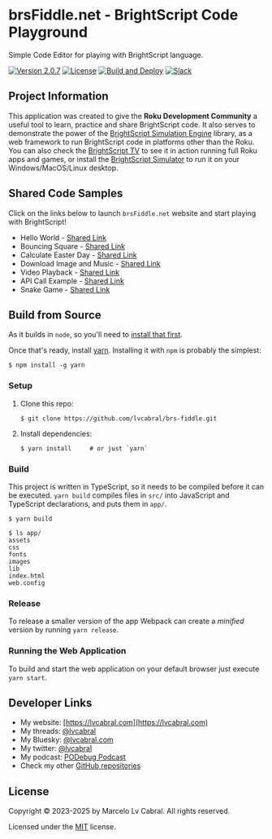 # brsFiddle.net - BrightScript Code Playground

Simple Code Editor for playing with BrightScript language.

[![Version 2.0.7](https://img.shields.io/badge/Version-2.0.7-blue.svg?logo=github)](https://github.com/lvcabral/brs-fiddle/releases/tag/v2.0.7)
[![License](https://img.shields.io/github/license/lvcabral/brs-fiddle?logo=github)](./LICENSE)
[![Build and Deploy](https://github.com/lvcabral/brs-fiddle/actions/workflows/build-github.yml/badge.svg)](https://github.com/lvcabral/brs-fiddle/actions/workflows/build-github.yml)
[![Slack](https://img.shields.io/badge/Slack-RokuCommunity-4A154B?logo=slack)](https://join.slack.com/t/rokudevelopers/shared_invite/zt-4vw7rg6v-NH46oY7hTktpRIBM_zGvwA)

## Project Information

This application was created to give the **Roku Development Community** a useful tool to learn, practice and share BrightScript code. It also serves to demonstrate the power of the [BrightScript Simulation Engine](https://github.com/lvcabral/brs-engine) library, as a web framework to run BrightScript code in platforms other than the Roku. You can also check the [BrightScript TV](https://lvcabral.com/brs) to see it in action running full Roku apps and games, or install the [BrightScript Simulator](https://github.com/lvcabral/brs-desktop/releases) to run it on your Windows/MacOS/Linux desktop.

## Shared Code Samples

Click on the links below to launch `brsFiddle.net` website and start playing with BrightScript!

- Hello World - [Shared Link](https://brsfiddle.net?code=XQAAAAL1AQAAAAAAAABJKoLnIqZU8B3-6dP2NsOmYLl2BuS_zvKqVwuCb900INmQka2JaG6109nguctrC4j5eeejusZdPZeqN7ODPGAHtZa3CitoUr0Lzf0CNfBMe_fKYxZVbBd3SFCx2pochQ8vXiLaMlX28Cc1xvIyR03lxJtEM3BO0wVuiOYr28HsPq0Yh-7QOe8y1A-TeWsDOMOEQO0YDxB86jAP7EXurCri8pscM-e70RBruCRmIlFupFBKRsE2GneP6qIr0cz0r69DJ9xuBnscqSBt8CvQFz5haqlrzi9T-BRs4qM1qQid4peKgfvF6s9QEy9nHMwtR_YJMI-5PBvHmU0E4knAAMoNG-Sy1UydLH0sb8RiwTn9IajExgUnwz89MTn5AWfJx2KPUY5QPhpAyFDZnR1H_-j54Fw)
- Bouncing Square - [Shared Link](https://brsfiddle.net?code=XQAAAAJLCgAAAAAAAABJKobnoc8U-fMC7Yn0OmySA8M8XeYQjA-xlBhDmgkQqkyZorrnH8Z2n9OanRbQbS6T-zM3qPN3QH8Fzgr6UPhr5Cbo3rvloawPAr6qehd0XS8TPatky3-TLgFN_hIhDiNkxNg8livrXExKPdBlI1StdF_-qAzOZT6wC1xPKIJj2Sq8hKcRoNJYYH0Bc7y3vXJ1DTvcu9rAqps0k11Aj4tW_J_zSAHhhHD-zHJJTz1lYapWSGrBQHbhn5SMHQViWFzHfVMyo1Pxz8LUAjiUUHgtkOGpX14MRpCMTM85PbPhb8-KbGtaD4y6zaZgy7Q4zS8vtTxZ9QGHO1gsyGNWb01plO7Lk61lg9c6jOrKT4lJtn7mQme28XpLj5TQrGUbXGdw5lKu7TamErtcuypOxuBSMXVi9i_Ti874POAyL47IK7O5ZaBhBO1p5L2A6iQr6j1qzdmfd8N_9ZumCfxhd9XPg69t8sihYQVvI2vORW5vW_vxKQaDPlkjPyTdQtA903T2ZDiyKVXPpfElWsIntZqXdfg9aY0iXeyCV89LXf69WTkge8D4_dOPH8-ia5myHAXNyxi54k9qKwnkgpCDXTpTRdWB8AO_HuDn6AG5mddseP0uuDjZjbcYpwJRBBC5KJ4ocj8rH_bi5ZLCzRa9ryVdyrHwrDOpdwPRiUWsT7Cr9VEUuSPRctUp1amgHbIJKhLTTohiq3TvRAlItkP98bQhC5M_yTMnIyVjZsLrQWb5Q9MAa2VdwByE-pf4b3OF-SeGw5j-K7TOebCGz0yRNnF6zMHgUMPVYhRi9zNU5Mw_avQ0dCXMxtv9oU2_uKzkB0RCOMM6qJGSnTa4a6B0w8D_LbgLUNdbjVlAZCLpOPBl2DhR4VsV0R2zWlA5jqamY7wSeZb-CSsOdRJv30dXmt3bOKc__nYH8rYRcMlAZb4sT4aesdDh5Yx5bsWEGBjWV2Ojp34muGPJbVlkbhWOw0p0aip4dJ-jL9HfaO8zG_blhNCMsANapZ0VonnO1JaDR7cxeQeUDDpcskFPIu2DlIhLzQnGVFRRXUvU8UK97RQ0np_NQ8SUjcAoiMUNlA0HKjK3d06BKaALQwDwPGpCa1I2CksgPBrCt9f1H7csg_qmE-Bx79R0rehOLmorl_iiROXh0riaYyQlXnGwRR8K9lZJ-NU5iq6zaol5GjfdB5JRhWmzqVWFlOw9cvgI9KcWoCD5j5R1zINYsJVeMdQwLYc-LdEBfziGqS6HAyB-2fZoN_8u9gPwdI-kaKx8SCMHyiPOIhX1xk6DlY85qrLxL0LQJKf--0bS)
- Calculate Easter Day - [Shared Link](https://brsfiddle.net?code=XQAAAAL2AwAAAAAAAABJKoUDU-eVDQnCIwGjL4bXrsOaRoDR7xUg7l7ATcAP2V7HvXEvU9p3zuMqYelSIckyYmoqSzPiR_yIJT_knVClROMTQ8ImmKudAnIwKv8WYKGGonwzgVUmLT0867k3otq0ZPQoV5mwSO1oRHzkHjvNCtuBfDH5wrogZOua4KltHWcJnxjl0B9yg82onvoaeBER6jlz1JgQoTBNQl7ZhTg01AoX450nozCe3nyd0BBXDG2it0PHgOg1UILanj2fdpsXuTi8BM14Vj9mmKhiaSk614HkwdEuWIhooOB_d9wRox3XJg21lF7OXupqgZBzZh3hAQa8MUqzSmpVX4dWe9FHkscztF0jbIc7gwmoUyOubjzcRA_3rZuM1AkQr4W4PMq_J63oF4el0DxVbFEbXK5h8stU078VCa_b9Ydi0OMsUY5I_o74zSN9SPD2pmojZTs6Fyh8Eo1vSsd3F_abdPvrOnxkKH1yCt59zo5zpVN144ihVYtaVE8MTZQc66is7A0GXfCNt7Ud592YNxSujFrQST2srrBxR6psz9xPdYhQBQd_ZzkK1J7ctVqHzfBM2tQNkn1Gp2-zBlaLjo1dlJ9Hj3zpcGK6N1VcUF7ptImWf0n2QvcTvo45Ml04CLN7WyNnyMPMBZkIEJAb3dyFwMVQNssvtncDGuAtsf2yxt4O9tjbAehdO-KOw9NXPKXiGQ1mUS7_PoudiVgThfqSrk20LX2fpdJ0Bc3QmeEhWzzOqrcri_-4fOLE)
- Download Image and Music - [Shared Link](https://brsfiddle.net?code=XQAAAAIUCAAAAAAAAABJKoZks356PC5-IHrZfmGQ8eGIRvcmRs_p9r7aWybLJpMGt46qR_IitMkZgQOXSyUs6_t0d7NTwY26Vgtj-dPE5mUbwQMm-Am79XVMWJWHCFwsyYQ_Y3oqnHZBqAy9G5L5zBSOmhdOHDguluGUeWhu91d8EV6G4yVQtwYLpXxh17E07NYq8TjVusNvH92pf7eswzArTWNpoCbcN9qaMx45oHd7-P_58Bos9UusQjcVrsVmrldmykRnnou3FbayGcOgbpDUpxAgRn0848H3dWPND9xR71ivk_POMSQ4YjJ5ai-lia9yWik0WLLTNF-EmmdR54CEzcs21UVPq3FbrDVbKciu-my1xp8BWX7bYSbyK5IVEN_quzDdTw8jJ5xqIzCrLW24bbMFqfmlJoMUD6G0vx1l2Au1s6wFxPjOzyMsaDBDkZUDoML1prySkMX-2jaCAuF85xBwP54gyXtnWwWcLhT0x0nW2OsPy3myCwXJOcHLZ6menBBJ6UPu9NT6kTYx_8MQCSgaJm70UXRyjHBn42jZJo5TVbAVNsUwyzOngSd1FTiddLbOi6ozqqfowI0CgjGvd_TePqrhqbxXIaNkOAJoVUwNoISK1MYVgtJ5-CH-8cB2yQ6jrH0eex2jNgANmt4Z7Krnijd45RW-LXhFywIXvPUH-0jiXkmPehZITcTRp6tNKhxflYRIhwTECgHXReAXjujefKhWrBFufYrBiSLnp_Pa_7207v65uGdTUhNgtbkBQPUR1oDqpt9cJuQVVh-BYsS6wQtyO4QGvq0lG4UXv-U1A5tRbVgVv5QOpP2Ei3e7chwI4li2UrCAbozYxSXFDiWpdyeAsF6Qm64AdGQRFVBbkwajYIiWMQ9M643HMJ0x7brpql8RsPju6aVFOtP7boGtE0x9Y2FDwZ6Db7V9Mptr6iKJikz75jl4puc74V3cMHIFVYys4a4hVvDehJQwl9k3ZFPYdgwyZZOJngvnk8PVmJ58zprzKppFZKpJNPIFF5D5aRxvZhtZD-4uFlvZHeNMciht7r9trgbeg9HlN3HrO01MY_Hx6Vctyb4dKSU-rLY6-c3LZ4svWRl_99B2rhZy2gspSCr7Rsl90hB9LuY-SKN0P-N9NHKeV2oN5py9G_mrI9lgaz-YG2DroUIHSeylM1-3RATubtAedQNC8JaCKHYvIlVfhh8hrf_0rKGK)
- Video Playback - [Shared Link](https://brsfiddle.net?code=XQAAAAKFCwAAAAAAAABJKoMEctQVA_KNxcJsyZIw6RPoDjQ_MdNwTPGE_XLvjlB9B-6gIuLmF4Td3l3-Kt6fIvIMdTjOlDst0D9jr9X9yNGWY2H7eS9y6gtiOnrdnqT45_QxjMYFkNUnf26bowFWckmvgv13e45EbPiZE4wlfcZ33khTunkjAoBnh5NM-W52tuNnUfzqVGSQ7H5TcZZS0E2yr_IrNV6SCSX-Ia_xxQyYSAHCDcQWgGWQVkViwBZIEzlPxmAkII1Cw9_oQczW6x2E9ZmFK8B5MZY4AA4SNYWjgjDS4wV9wuzJ-ROWmKGpOZYX6C4oiF2RtT9vV3o2INsZDDkkX8jisRELhyZWYNTB-bVQ6vJFfiAyj5US4LnU83HvlwrwTckDIw82RwC6xNsYXbVXEjssqzapSIcvOJ4An6OtS9LMwLo6NDoEzbVn9ragRlGJrzEhcdj42q1CAA_TraFyfMrAQDZPBgUUEO2QFJkTt4qCqHOYhuccy9C3fAC1CPWY0r2S2REuuMLsr1SLf7bjpVRkbp8QHgOylIx26xBzF8BIrgLpGr06eUntrN39wZ459MKkXDOzMTQ2ZVCsix-4EzAMr5wQdv1xIV40iE6CHCws1r-wVrMYqmjr9CrcQHQDcp0LjW7PSySzcNdFV6kTxQui_IIrposuHA5uK2h2X6YpOxZ3nt7iNaJDnWzkRAc5oxYl7mmFZq3qtOIllvMUAij2OWgXrsQHW1-Dn_xpj1eUqaIFnju6E3IgTawMiNkhPd1UoAkOv4zTi5Hp6Lxi3OKWUuzIskv8LIN9or2lTGTvN2ZoH3_AgDRGi2vyxaddOYwQ2MI2v-jS00oP4jhroFbvfLwS0jFRDdREwZ-5D-aV_cLQaT2d8jCHO-dXFjsP7_9ueXAaF2zxlydeoAMrvAyPzhjhAmIzhHr4zLp4lofOPF_uh7Gr7mOM-tVIpuq5vD3UVqHrIyV2NEBHqQU3blvg1ij74M0iBZptn33jJWizOzhEj_eOnRGTAGAL_c1BWGHAgb3iA0umkHxPtyYH71EwlGn8cBzwuenpKKy7KqFZdDGfHyauSykJpOTpy7iD0gHXRyd60IJFtHIMekbAPP04XXd5MC23znTJ6uQklDVdJI_RmruWConV9sMGhjlDYRZvRf6_hSTz7qZaXbQldJwhd7wnsEKt1fpgbmyqC8y9q4cBjzex2g1MSViyJFILDLgKvmwIgFKSb1HZE0qu0dJ2erjsPeVS5sDy-K5SOjVW54Ual6ThT5vY4-DMV8HX_MYE2TEhEYBm7t1ef2hZ-NZ6sQK5GMmInD__zFrHQA)
- API Call Example - [Shared Link](https://brsfiddle.net?code=XQAAAAKDEAAAAAAAAABJKotFIyJTtYn-qlq_R7JJF5alJytQ-ukFasPfytMYIZwnWfTlg9zXrp5bJJXqfYTKfzTV47CRJDpi3IcBcVXiHNSMn59_J7Qhs7_oXHNpJn-txA-iu3s-jGt5ear9zuwGQkCafWzHJg-q_pGp-kDavfBiSjDJJvwVeOsi_H9PW0Bhxoywsc9eABYR9Gw7re5gGWQDnwbigwhWCwnEQ-3BE6550fjnLdGODDiPY5pNZdOTPd01CLJnquhAdDZy8MgPc-jqAkO0VARvVr5Kysy7qSygtw_V_mNFs5gMw7qXbWu0tTao9ePNZZH78dgFAQSKnqZoq7_S3lUtux3c2bkMbpzT2if20fJ420fVVuT5gAwBOVGbDLvn7jtx0W7sUs6ovhSgI_0qBgwViCLjy-QuZ_Ca5QFkfRXLxWhOv9kE4AWLruPpdT5u9qFmzruBqzF_Tl8KcWHaT5lqFyqumCUoZgpADWuOsbXp_4dkKHpab1ZTFLQ3S0-DzrLz0A8QFYmUCdC4omGp63s80wbG9ei3WqDOqy-2sEkJAJYwcTXe12QPrDpHrf6Ov8pLbWwzDCr5gBqigE2PF7ISXQYr6iZfyhoHHgXS2vMO1BHHHNXV2kwrUmHzGSz2xOHfLDXb_pApUAtBCWcujidCf1UyDcyfItdcxfIkV0iQEUw9mAOXvtQGh0NSEvc8EcW6kT8EJvCDA9BXHnxCaD-cpvbR60bGvWW4XGO90TN32nHDFdbbYAXnlsi9tWgLtYbKdcX6q1VtfKV9raIU-VYAUXczq0w2Y_CKNknBAvmtufo2g7rBH9Wa5K1L91W4sdZ5ZMG0IsJkW4nX44HVzDo-rfcQqPG2-8yR78T29EVx26qVAqbi2lRxhPdGlDZR3du6lg0wBGbKB2-KRXPdShgN8CoTRsrs3mSmJXFgWa23P9ovO4W_vmbex4xjMOSJafbP9Q6nK4rltS5f6njXiAG-t5JtBT7y0dx6_WXBwDOTHdhBocrEFMdAoDVHoec6_ILiiKdbYhcMU7pQzjneBiGPgXhTnBXVTDx7vfYUB8b_AgzqT366V_tAHwIvl7BBBkN1L1FoH2CUD9PhkR7r4QHN4hfgZ3n7Ng9qI2pVilgfgcq_KEWR3FB8KNdns1J50W7SYuZ1WA8PMopCNZYevDeSZDOlIXAv01MztGsayTeVbQFeF7aTLC9uUMibiBpEJHVPVncfQyvRRiWvB0mJf3fQanGcuR_Tt9KTxxZl46jrFmY1iuT_pOWytLwuix53ko01X1gcRRXQAZpC1as7IHO9hFVI7VKGRII7Qc1aMLGMUln6PtTTNWzGwU8bQVFco_7BBiDghblJ6JmBd6PCOKZT_cQWMc5i2BdWLAxh3dr0Yq2GsNHPh1iATvPSBH71oKIdiur2N0gQMdrGxKKwrZLxzsUX_5CVDO4JLIWMITEtSYwAAXTeJ0gnBQoATVGO7xf5G58pr3jkRKk1NfdkzcU7rqSNuGEvyRfRqJC-fjgTwURUDEm7VGJ0J1Gapyw6X3tP92V9jyfpCtS4pKAIk-qV_xOSDaM03nAQPPN2cLsVY72yUV-AiZrrDxcrpLkvUysqGfGQybUYmZhjxabohC8tRvO-OAH2AphQiUzEo5gw-MMpfiwoeEh3j1HaufaHffpBRX-SK4RnJS7g-za4cwwGKOCoI8WKYpv-U8IrPIPEr7F8uxyqbWa85-CXJ5_f0VEjOy16XQ5gOc6ZxZfF57GF8spiEY4RqB1V3SMiSj3doH8-IGFw4ND5GVlct5AKf-KBb7hgWRJ41jA4xnl6QYIFS3iyuL3yEsWjSxLyG_XIZEE85iNZDldpBBgzgYKLxukTQUqHR6wbY3GJ9LeZcWKtOw9_Bej_WTKFbF3uUevfQfBpvpQjFTj7Kz9bkAU1ceSWBXLheGp11b8uKiTKkup-OIMWoy775O2fQ7egtANDYFUAJ2kpCtQExo62bT2Z9ahpLFHECFxJZaRqMnGCzJLPqLgdUlONKlbPKnIP__IaUaU)
- Snake Game - [Shared Link](https://brsfiddle.net?code=XQAAAALcDgAAAAAAAABJKoSlctaqcQ9tGaWSdUHrXuqR-y6_GbR6awG83rYQRcdoycHkJ8MFCvKH7gTK_vW6UgUXwXXR3errMRkkWHDAf6EtfvZhhrStj0ebMCVuI-lw2r_IMbOmR-Mp0UisKJluxhBof7Fe8gk7R-rj00p60KZMJaFUITmjx-lE5H1fW4m9pTGoVPDOxvJ0KBpdcrPdzIJZD2ONw-UcA9--COJb9DODV8pyO4e1dn32T1V2kh39SrM5VHgICzTHTsajN6_hBKsKOFc0xivTnldYZ41pbirlPTC1nKX8LjXpkHeTxvV-NWcA50XR8Wrm0Fl05rtjwL7hHumCwZc75GY1ioNTMQoe5JSDL02n0Jf0ZWEwuBleP5O_OckNjn5o0ANbhu39ZlF4TEbpst2ac0F0ad4_eQCIseeB44BgoJwBahG49-Fry-afCaVqC8qtZsvtj7AlCAyYFOPOWiSioqopcqqWTF1XGG7n7HI5Qtj6D1h6ajT9zzy_Pn6jJ7ICSdDbOFq6GP7LGjHglUF6I91yS8Vxh8NQSAZgi4PiYyZbX4uJtsDZsvjhZpFOg4tQvV5TUCtxLtQfe7Nt4SZEN-6OLJiPFMR9hME4EIyV_OfxC_T0XrPKIhduA32al5K1L6STy-ntJPYdkKWfMP3kNl82aDEwm_XCvIflp9dcY5ADxKcvOdFYqCuOyFiqKcWjV_RWI8I_sqr_p2E3cKF7sZl-9jzFCtMarZCM4sQpgyPiJkhjm7IwYFJkEMAzeiAV9BPB7on9ReUWYWIsOOA6aGbP7ZKvdw3CNsda8qImFKeYKrnoPySnBQFCxDe-26_ncaH9QQ3jKc0xzi8z0SSaZ-xYe-rvw6FFMqrKHCg2j4U4Drv-AunjhL7Rh0HjBSPkzm-tYK9GPj5xyOEaIrULWdg8kG6hu6arEfMZMbSS8b0wW44QlTr2l4YzC-wuzRbtmBzxn04f5thX0rHxgUR9GpRvNgQnob1-_pG2phYoezVKaIbFoa2VEp6cQZYGgJxW-4VHGmL_ofJG7taOYjjq04EmhVKm7c21z2JPnOTk31qeEd4ZqHMWVomSPDmVHAvVt-RM9_rda71zSdVrgrNIabT9sFTfFfgUFbpo5JyDASVJ3_w7fLFH7zTIX_kNoWg1WQXnAeay5P-_Hg3LzmnzmT72qolkQKwYzDCYO5RgcrKYc9QfVGDuZwmo9r_tGpvNgTX5ffCa4a_kAL-fGWb6O6gz_lloYvQEM4WHB8d9ZNR-U3jZ4DWRAZHsmeIHdKttU5pPlE-CDrTQAkZMdlReNxWHE-5m2nCp2hfwgUvUKhBai9u34OSoPAd3rE1yePxiy-AVOV0OZUtiA2109a25frwbDLYRg2-lJRSGEzf9kadWrhL90pr52yZcjlBMUAaElB5TtQDJkvejpr0pA3-BJXK2kNK-NNisss1SzCR25FxCzrmiRUHRLInLpNoLk-CxzFAkbjHySCsXXnNp6gtXD3Cm82m8P2kl-ts6QTXhf4rHCcNtUfwYZPWLehVEZtfRgfm-HhI)

## Build from Source

As it builds in `node`, so you'll need to [install that first](https://nodejs.org).

Once that's ready, install [yarn](https://yarnpkg.com).  Installing it with `npm` is probably the simplest:

```shell
$ npm install -g yarn
```

### Setup

1. Clone this repo:

   ```shell
   $ git clone https://github.com/lvcabral/brs-fiddle.git
   ```

2. Install dependencies:

    ```shell
    $ yarn install     # or just `yarn`
    ```

### Build

This project is written in TypeScript, so it needs to be compiled before it can be executed. `yarn build` compiles files in `src/` into JavaScript and TypeScript declarations, and puts them in `app/`.

```shell
$ yarn build

$ ls app/
assets
css
fonts
images
lib
index.html
web.config
```

### Release

To release a smaller version of the app Webpack can create a *minified* version by running `yarn release`.

### Running the Web Application

To build and start the web application on your default browser just execute `yarn start`.

## Developer Links

- My website: [https://lvcabral.com](https://lvcabral.com)
- My threads: [@lvcabral](https://www.threads.net/@lvcabral)
- My Bluesky: [@lvcabral.com](https://bsky.app/profile/lvcabral.com)
- My twitter: [@lvcabral](https://twitter.com/lvcabral)
- My podcast: [PODebug Podcast](http://podebug.com)
- Check my other [GitHub repositories](https://github.com/lvcabral)

## License

Copyright © 2023-2025 by Marcelo Lv Cabral. All rights reserved.

Licensed under the [MIT](LICENSE) license.
